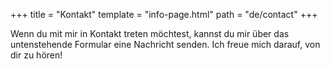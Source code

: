 +++
title = "Kontakt"
template = "info-page.html"
path = "de/contact"
+++

Wenn du mit mir in Kontakt treten möchtest, kannst du mir über das untenstehende Formular eine Nachricht senden. Ich freue mich darauf, von dir zu hören!

<iframe data-tally-src="https://tally.so/embed/3j7WyY?alignLeft=1&hideTitle=1&transparentBackground=1&dynamicHeight=1" loading="lazy" width="100%" height="372" frameborder="0" marginheight="0" marginwidth="0" title="Kontaktformular"></iframe><script>var d=document,w="https://tally.so/widgets/embed.js",v=function(){"undefined"!=typeof Tally?Tally.loadEmbeds():d.querySelectorAll("iframe[data-tally-src]:not([src])").forEach((function(e){e.src=e.dataset.tallySrc}))};if("undefined"!=typeof Tally)v();else if(d.querySelector('script[src="'+w+'"]')==null){var s=d.createElement("script");s.src=w,s.onload=v,s.onerror=v,d.body.appendChild(s);}</script>
